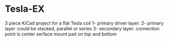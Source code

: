# Tesla-EX
3 piece KiCad project for a flat Tesla coil
1- primary driver layer:
2- primary layer :could be stacked, parallel or series
3- secondary layer: connection point is center serface mount pad on top and bottom
